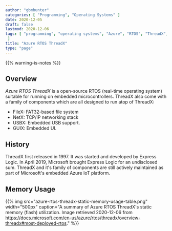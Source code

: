 ```yaml
---
author: "gbmhunter"
categories: [ "Programming", "Operating Systems" ]
date: 2020-12-05
draft: false
lastmod: 2020-12-06
tags: [ "programming", "operating systems", "Azure", "RTOS", "ThreadX", "Microsoft", "NetX", "USBX", "GUIX", "memory usage", "flash", "microcontroller", "cloud", "IoT"
 ]
title: "Azure RTOS ThreadX"
type: "page"
---
```


{{% warning-is-notes %}}

## Overview

_Azure RTOS ThreadX_ is a open-source RTOS (real-time operating system) suitable for running on embedded microcontrollers. ThreadX also come with a family of components which are all designed to run atop of ThreadX:

* FileX: FAT32-based file system
* NetX: TCP/IP networking stack
* USBX: Embedded USB support.
* GUIX: Embedded UI.

## History

ThreadX first released in 1997. It was started and developed by Express Logic. In April 2019, Microsoft brought Express Logic for an undisclosed sum. ThreadX and it's family of components are still actively maintained as part of Microsoft's embedded Azure IoT platform.

## Memory Usage

{{% img src="azure-rtos-threadx-static-memory-usage-table.png" width="500px" caption="A summary of Azure RTOS ThreadX's static memory (flash) utilization. Image retrieved 2020-12-06 from https://docs.microsoft.com/en-us/azure/rtos/threadx/overview-threadx#most-deployed-rtos." %}}